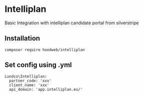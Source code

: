 # Intelliplan
Basic Integration with intelliplan candidate portal from silverstripe

## Installation
```
composer require hoodweb/intelliplan
```

## Set config using .yml
```
Lundco\Intelliplan:
  partner_code: 'xxx'
  client_name: 'xxx'
  api_domain: 'app.intelliplan.eu/'
```
